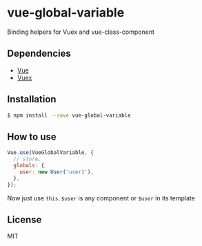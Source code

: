 # vue-global-variable

Binding helpers for Vuex and vue-class-component

## Dependencies

- [Vue](https://github.com/vuejs/vue)
- [Vuex](https://github.com/vuejs/vuex)

## Installation

```bash
$ npm install --save vue-global-variable
```

## How to use

```js
Vue.use(VueGlobalVariable, {
  // store,
  globals: {
    user: new User('user1'),
  },
});
```

Now just use `this.$user` is any component or `$user` in its template

## License

MIT
